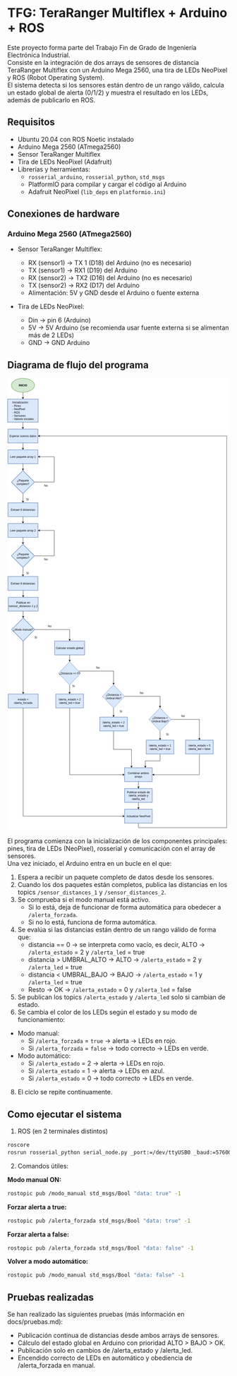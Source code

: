 # TFG: TeraRanger Multiflex + Arduino + ROS 
Este proyecto forma parte del Trabajo Fin de Grado de Ingeniería Electrónica Industrial.  
Consiste en la integración de dos arrays de sensores de distancia TeraRanger Multiflex con un Arduino Mega 2560, una tira de LEDs NeoPixel y ROS (Robot Operating System).  
El sistema detecta si los sensores están dentro de un rango válido, calcula un estado global de alerta (0/1/2) y muestra el resultado en los LEDs, además de publicarlo en ROS.

## Requisitos
- Ubuntu 20.04 con ROS Noetic instalado
- Arduino Mega 2560 (ATmega2560)
- Sensor TeraRanger Multiflex
- Tira de LEDs NeoPixel (Adafruit)
- Librerías y herramientas:
  - `rosserial_arduino`, `rosserial_python`, `std_msgs`
  - PlatformIO para compilar y cargar el código al Arduino
  - Adafruit NeoPixel (`lib_deps` en `platformio.ini`)

## Conexiones de hardware

### Arduino Mega 2560 (ATmega2560)

- Sensor TeraRanger Multiflex:
  - RX (sensor1) → TX 1 (D18) del Arduino (no es necesario)
  - TX (sensor1) → RX1 (D19) del Arduino
  - RX (sensor2) → TX2 (D16) del Arduino (no es necesario)
  - TX  (sensor2) → RX2 (D17) del Arduino
  - Alimentación: 5V y GND desde el Arduino o fuente externa

- Tira de LEDs NeoPixel:
  - Din → pin 6 (Arduino)
  - 5V → 5V Arduino (se recomienda usar fuente externa si se alimentan más de 2 LEDs)
  - GND → GND Arduino

## Diagrama de flujo del programa

![Diagrama de flujo del programa](docs/diagrama-flujo.png)

El programa comienza con la inicialización de los componentes principales: pines, tira de LEDs (NeoPixel), rosserial y comunicación con el array de sensores.  
Una vez iniciado, el Arduino entra en un bucle en el que:

1. Espera a recibir un paquete completo de datos desde los sensores.
2. Cuando los dos paquetes están completos, publica las distancias en los topics `/sensor_distances_1` y `/sensor_distances_2`.
3. Se comprueba si el modo manual está activo.
   - Si lo está, deja de funcionar de forma automática para obedecer a `/alerta_forzada`.
   - Si no lo está, funciona de forma automática.
4. Se evalúa si las distancias están dentro de un rango válido de forma que:
   - distancia == 0 → se interpreta como vacío, es decir, ALTO → `/alerta_estado` = 2 y `/alerta_led` = true
   - distancia > UMBRAL_ALTO → ALTO → `/alerta_estado` = 2 y `/alerta_led` = true
   - distancia < UMBRAL_BAJO → BAJO → `/alerta_estado` = 1 y `/alerta_led` = true
   - Resto → OK → `/alerta_estado` = 0 y `/alerta_led` = false
5. Se publican los topics `/alerta_estado` y `/alerta_led` solo si cambian de estado.
6. Se cambia el color de los LEDs según el estado y su modo de funcionamiento:
  - Modo manual:
    - Si `/alerta_forzada` = `true` → alerta → LEDs en rojo.
    - Si `/alerta_forzada` = `false` → todo correcto → LEDs en verde.
  - Modo automático:
    - Si `/alerta_estado` = 2 → alerta → LEDs en rojo.
    - Si `/alerta_estado` = 1 → alerta → LEDs en azul.
    - Si `/alerta_estado` = 0 → todo correcto → LEDs en verde.
8. El ciclo se repite continuamente.

## Como ejecutar el sistema
1) ROS (en 2 terminales distintos)
```bash
roscore
rosrun rosserial_python serial_node.py _port:=/dev/ttyUSB0 _baud:=57600 
```
2) Comandos útiles:

  **Modo manual ON:**
```bash
rostopic pub /modo_manual std_msgs/Bool "data: true" -1
```
   **Forzar alerta a true:** 
```bash
rostopic pub /alerta_forzada std_msgs/Bool "data: true" -1
```
   **Forzar alerta a false:**
```bash
rostopic pub /alerta_forzada std_msgs/Bool "data: false" -1
```
   **Volver a modo automático:**
```bash
rostopic pub /modo_manual std_msgs/Bool "data: false" -1
```

## Pruebas realizadas
Se han realizado las siguientes pruebas (más información en docs/pruebas.md):
- Publicación continua de distancias desde ambos arrays de sensores.
- Cálculo del estado global en Arduino con prioridad ALTO > BAJO > OK.
- Publicación solo en cambios de /alerta_estado y /alerta_led.
- Encendido correcto de LEDs en automático y obediencia de /alerta_forzada en manual.

